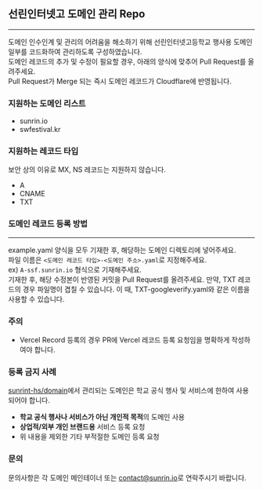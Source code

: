 ## 선린인터넷고 도메인 관리 Repo

---

도메인 인수인계 및 관리의 어려움을 해소하기 위해 선린인터넷고등학교 행사용 도메인 일부를 코드화하여 관리하도록 구성하였습니다.  
도메인 레코드의 추가 및 수정이 필요할 경우, 아래의 양식에 맞추어 Pull Request를 올려주세요.  
Pull Request가 Merge 되는 즉시 도메인 레코드가 Cloudflare에 반영됩니다.  

### 지원하는 도메인 리스트
- sunrin.io
- swfestival.kr

### 지원하는 레코드 타입
보안 상의 이유로 MX, NS 레코드는 지원하지 않습니다.
- A
- CNAME
- TXT

### 도메인 레코드 등록 방법
---
example.yaml 양식을 모두 기재한 후, 해당하는 도메인 디렉토리에 넣어주세요.  
파일 이름은 `<도메인 레코드 타입>-<도메인 주소>.yaml`로 지정해주세요.  
ex) `A-ssf.sunrin.io` 형식으로 기재해주세요.  
기재한 후, 해당 수정본이 반영된 커밋을 Pull Request를 올려주세요.
만약, TXT 레코드의 경우 파일명이 겹칠 수 있습니다. 이 때, TXT-googleverify.yaml와 같은 이름을 사용할 수 있습니다.

### 주의
- Vercel Record 등록의 경우 PR에 Vercel 레코드 등록 요청임을 명확하게 작성하여야 합니다.

### 등록 금지 사례
[sunrint-hs/domain](https://github.com/sunrint-hs/domain)에서 관리되는 도메인은 학교 공식 행사 및 서비스에 한하여 사용되어야 합니다.
- **학교 공식 행사나 서비스가 아닌 개인적 목적**의 도메인 사용
- **상업적/외부 개인 브랜드용** 서비스 등록 요청
- 위 내용을 제외한 기타 부적절한 도메인 등록 요청

### 문의
문의사항은 각 도메인 메인테이너 또는 [contact@sunrin.io](mailto:contact@sunrin.io)로 연락주시기 바랍니다.